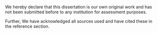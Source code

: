 We hereby declare that this dissertation is our own original work and has not been submitted
before to any institution for assessment purposes.

Further, We have acknowledged all sources used and have cited these in the reference section.